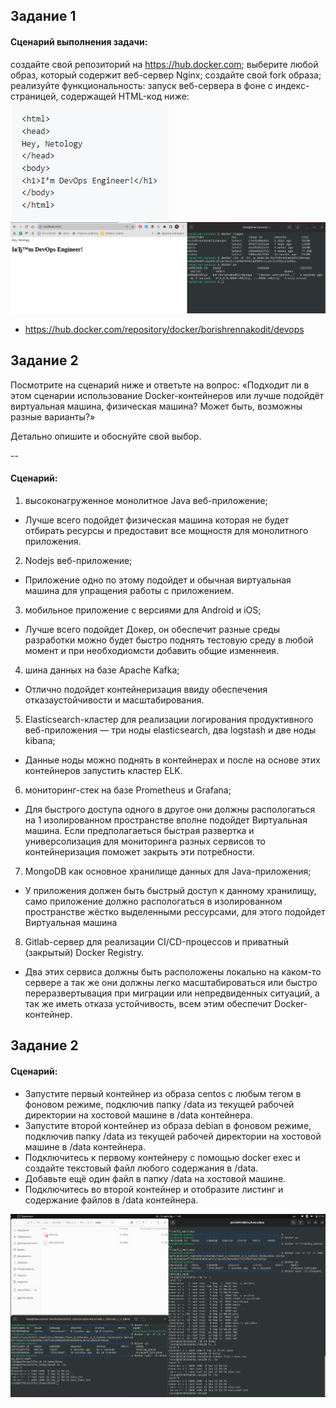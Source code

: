 ## Задание 1
#### Сценарий выполнения задачи:

создайте свой репозиторий на https://hub.docker.com;
выберите любой образ, который содержит веб-сервер Nginx;
создайте свой fork образа;
реализуйте функциональность: запуск веб-сервера в фоне с индекс-страницей, содержащей HTML-код ниже:
![task_1](image/task_1.png)
![task_1_1](image/task_1_completed.png)

- https://hub.docker.com/repository/docker/borishrennakodit/devops

## Задание 2
Посмотрите на сценарий ниже и ответьте на вопрос: «Подходит ли в этом сценарии использование Docker-контейнеров или лучше подойдёт виртуальная машина, физическая машина? Может быть, возможны разные варианты?»

Детально опишите и обоснуйте свой выбор.

--

#### Сценарий:

1. высоконагруженное монолитное Java веб-приложение;
- Лучше всего подойдет физическая машина которая не будет отбирать ресурсы и предоставит все мощностя для монолитного приложения.

2. Nodejs веб-приложение;
- Приложение одно по этому подойдет и обычная виртуальная машина для упращения работы с приложением.

3. мобильное приложение c версиями для Android и iOS;
- Лучше всего подойдет Докер, он обеспечит разные среды разработки можно будет быстро поднять тестовую среду в любой момент и при необходиомсти добавить общие изменнеия. 

4. шина данных на базе Apache Kafka;
- Отлично подойдет контейнеризация ввиду обеспечения отказаустойчивости и масштабирования.

5. Elasticsearch-кластер для реализации логирования продуктивного веб-приложения — три ноды elasticsearch, два logstash и две ноды kibana;
- Данные ноды можно поднять в контейнерах и после на основе этих контейнеров запустить кластер ELK.

6. мониторинг-стек на базе Prometheus и Grafana;
-  Для быстрого доступа одного в другое они должны распологаться на 1 изолированном пространстве вполне подойдет Виртуальная машина.
Если предполагаеться быстрая развертка и универсолизация для мониторинга разных сервисов то контейнеризация поможет закрыть эти потребности.

7. MongoDB как основное хранилище данных для Java-приложения;
- У приложения должен быть быстрый доступ к данному хранилищу, само приложение должно распологаться в изолированном пространстве жёстко выделенными рессурсами, для этого подойдет Виртуальная машина

8. Gitlab-сервер для реализации CI/CD-процессов и приватный (закрытый) Docker Registry.
- Два этих сервиса должны быть расположены локально на каком-то сервере а так же они должны легко масштабироваться или быстро переразвертывация при миграции или непредвиденных ситуаций, а так же иметь отказа устойчивость, всем этим обеспечит Docker-контейнер.


## Задание 2
#### Сценарий:
- Запустите первый контейнер из образа centos c любым тегом в фоновом режиме, подключив папку /data из текущей рабочей директории на хостовой машине в /data контейнера.
- Запустите второй контейнер из образа debian в фоновом режиме, подключив папку /data из текущей рабочей директории на хостовой машине в /data контейнера.
- Подключитесь к первому контейнеру с помощью docker exec и создайте текстовый файл любого содержания в /data.
- Добавьте ещё один файл в папку /data на хостовой машине.
- Подключитесь во второй контейнер и отобразите листинг и содержание файлов в /data контейнера.

![task_3](image/task_3_completed.png)